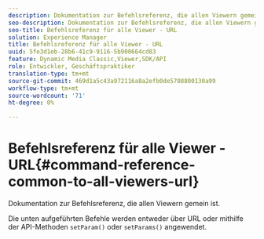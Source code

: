 ```yaml
---
description: Dokumentation zur Befehlsreferenz, die allen Viewern gemein ist.
seo-description: Dokumentation zur Befehlsreferenz, die allen Viewern gemein ist.
seo-title: Befehlsreferenz für alle Viewer - URL
solution: Experience Manager
title: Befehlsreferenz für alle Viewer - URL
uuid: 5fe3d1eb-28b6-41c9-9116-5b900664cd83
feature: Dynamic Media Classic,Viewer,SDK/API
role: Entwickler, Geschäftspraktiker
translation-type: tm+mt
source-git-commit: 469d1a5c43a972116a8a2efb0de5708800130a99
workflow-type: tm+mt
source-wordcount: '71'
ht-degree: 0%

---
```



# Befehlsreferenz für alle Viewer - URL{#command-reference-common-to-all-viewers-url}

Dokumentation zur Befehlsreferenz, die allen Viewern gemein ist.

Die unten aufgeführten Befehle werden entweder über URL oder mithilfe der API-Methoden `setParam()` oder `setParams()` angewendet.
